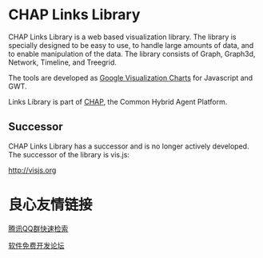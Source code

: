 CHAP Links Library
==================

CHAP Links Library is a web based visualization library. 
The library is specially designed to be easy to use, to handle large amounts
of data, and to enable manipulation of the data.
The library consists of Graph, Graph3d, Network, Timeline, and Treegrid.

The tools are developed as 
[Google Visualization Charts](http://code.google.com/apis/visualization/documentation/gallery.html) 
for Javascript and GWT. 

Links Library is part of [CHAP](http://chap.almende.com), 
the Common Hybrid Agent Platform.


## Successor

CHAP Links Library has a successor and is no longer actively developed. The successor of the library is vis.js: 

http://visjs.org


 # 良心友情链接

[腾讯QQ群快速检索](http://u.720life.cn/s/8cf73f7c)

[软件免费开发论坛](http://u.720life.cn/s/bbb01dc0)